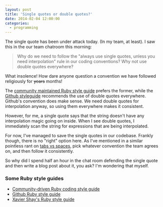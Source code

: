 ```yaml
---
layout: post
title: 'Single quotes or double quotes?'
date: 2014-02-04 12:00:00
categories:
  - programming
---
```

The single quote has been under attack today. (In my team, at least). I saw this in the our team chatroom this morning:

> Why do we need to follow the "always use single quotes, unless you need interpolation" rule in our coding conventions? Why not use double quotes everywhere?

What insolence! How dare anyone question a convention we have followed religiously for <strike>years</strike> months!

The [community maintained Ruby style guide](https://github.com/bbatsov/ruby-style-guide) prefers the former, while the [Github styleguide](https://github.com/styleguide/ruby) recommends the use of double quotes everywhere. Github's convention does make sense. We need double quotes for interpolation anyway, so using them everywhere makes it consistent.

However, for me, a single quote says that the string doesn't have any interpolation magic going on inside. When I see double quotes, I immediately scan the string for expressions that are being interpolated.

For now, I've managed to save the single quotes in our codebase. Frankly though, there is no "right" option here. As I've mentioned in a similar pointless rant on [tabs vs spaces](http://nithinbekal.com/posts/indentation/), pick whatever convention the team agrees on, and then follow it consistently.

So why did I spend half an hour in the chat room defending the single quote and then write a blog post about it, you ask? I'm wondering that myself.

### Some Ruby style guides

* [Community-driven Ruby coding style guide](https://github.com/bbatsov/ruby-style-guide)
* [Github Ruby style guide](https://github.com/styleguide/ruby)
* [Xavier Shay's Ruby style guide](http://xaviershay.github.io/writing/docs/ruby_style_guide.html)
